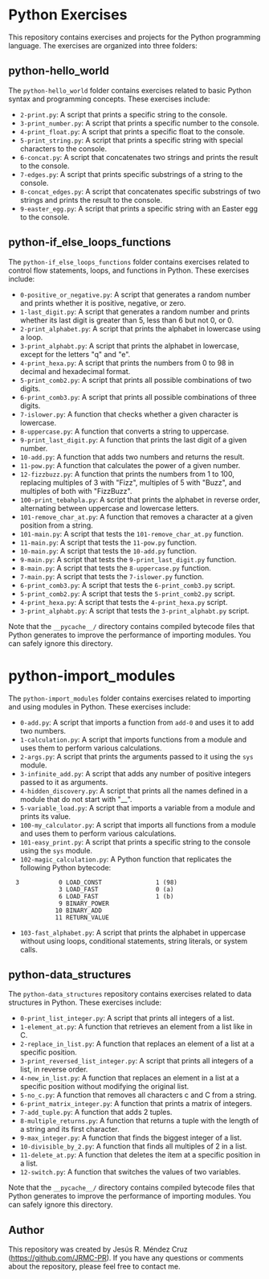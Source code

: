 # Python Exercises

This repository contains exercises and projects for the Python programming language. The exercises are organized into three folders:

## python-hello_world

The `python-hello_world` folder contains exercises related to basic Python syntax and programming concepts. These exercises include:

- `2-print.py`: A script that prints a specific string to the console.
- `3-print_number.py`: A script that prints a specific number to the console.
- `4-print_float.py`: A script that prints a specific float to the console.
- `5-print_string.py`: A script that prints a specific string with special characters to the console.
- `6-concat.py`: A script that concatenates two strings and prints the result to the console.
- `7-edges.py`: A script that prints specific substrings of a string to the console.
- `8-concat_edges.py`: A script that concatenates specific substrings of two strings and prints the result to the console.
- `9-easter_egg.py`: A script that prints a specific string with an Easter egg to the console.

## python-if_else_loops_functions

The `python-if_else_loops_functions` folder contains exercises related to control flow statements, loops, and functions in Python. These exercises include:

- `0-positive_or_negative.py`: A script that generates a random number and prints whether it is positive, negative, or zero.
- `1-last_digit.py`: A script that generates a random number and prints whether its last digit is greater than 5, less than 6 but not 0, or 0.
- `2-print_alphabet.py`: A script that prints the alphabet in lowercase using a loop.
- `3-print_alphabt.py`: A script that prints the alphabet in lowercase, except for the letters "q" and "e".
- `4-print_hexa.py`: A script that prints the numbers from 0 to 98 in decimal and hexadecimal format.
- `5-print_comb2.py`: A script that prints all possible combinations of two digits.
- `6-print_comb3.py`: A script that prints all possible combinations of three digits.
- `7-islower.py`: A function that checks whether a given character is lowercase.
- `8-uppercase.py`: A function that converts a string to uppercase.
- `9-print_last_digit.py`: A function that prints the last digit of a given number.
- `10-add.py`: A function that adds two numbers and returns the result.
- `11-pow.py`: A function that calculates the power of a given number.
- `12-fizzbuzz.py`: A function that prints the numbers from 1 to 100, replacing multiples of 3 with "Fizz", multiples of 5 with "Buzz", and multiples of both with "FizzBuzz".
- `100-print_tebahpla.py`: A script that prints the alphabet in reverse order, alternating between uppercase and lowercase letters.
- `101-remove_char_at.py`: A function that removes a character at a given position from a string.
- `101-main.py`: A script that tests the `101-remove_char_at.py` function.
- `11-main.py`: A script that tests the `11-pow.py` function.
- `10-main.py`: A script that tests the `10-add.py` function.
- `9-main.py`: A script that tests the `9-print_last_digit.py` function.
- `8-main.py`: A script that tests the `8-uppercase.py` function.
- `7-main.py`: A script that tests the `7-islower.py` function.
- `6-print_comb3.py`: A script that tests the `6-print_comb3.py` script.
- `5-print_comb2.py`: A script that tests the `5-print_comb2.py` script.
- `4-print_hexa.py`: A script that tests the `4-print_hexa.py` script.
- `3-print_alphabt.py`: A script that tests the `3-print_alphabt.py` script.

Note that the `__pycache__/` directory contains compiled bytecode files that Python generates to improve the performance of importing modules. You can safely ignore this directory.

# python-import_modules

The `python-import_modules` folder contains exercises related to importing and using modules in Python. These exercises include:

- `0-add.py`: A script that imports a function from `add-0` and uses it to add two numbers.
- `1-calculation.py`: A script that imports functions from a module and uses them to perform various calculations.
- `2-args.py`: A script that prints the arguments passed to it using the `sys` module.
- `3-infinite_add.py`: A script that adds any number of positive integers passed to it as arguments.
- `4-hidden_discovery.py`: A script that prints all the names defined in a module that do not start with "\_\_".
- `5-variable_load.py`: A script that imports a variable from a module and prints its value.
- `100-my_calculator.py`: A script that imports all functions from a module and uses them to perform various calculations.
- `101-easy_print.py`: A script that prints a specific string to the console using the `sys` module.
- `102-magic_calculation.py`: A Python function that replicates the following Python bytecode:

```
  3           0 LOAD_CONST               1 (98)
              3 LOAD_FAST                0 (a)
              6 LOAD_FAST                1 (b)
              9 BINARY_POWER
             10 BINARY_ADD
             11 RETURN_VALUE
```

- `103-fast_alphabet.py`: A script that prints the alphabet in uppercase without using loops, conditional statements, string literals, or system calls.

## python-data_structures

The `python-data_structures` repository contains exercises related to data structures in Python. These exercises include:

- `0-print_list_integer.py`: A script that prints all integers of a list.
- `1-element_at.py`: A function that retrieves an element from a list like in C.
- `2-replace_in_list.py`: A function that replaces an element of a list at a specific position.
- `3-print_reversed_list_integer.py`: A script that prints all integers of a list, in reverse order.
- `4-new_in_list.py`: A function that replaces an element in a list at a specific position without modifying the original list.
- `5-no_c.py`: A function that removes all characters c and C from a string.
- `6-print_matrix_integer.py`: A function that prints a matrix of integers.
- `7-add_tuple.py`: A function that adds 2 tuples.
- `8-multiple_returns.py`: A function that returns a tuple with the length of a string and its first character.
- `9-max_integer.py`: A function that finds the biggest integer of a list.
- `10-divisible_by_2.py`: A function that finds all multiples of 2 in a list.
- `11-delete_at.py`: A function that deletes the item at a specific position in a list.
- `12-switch.py`: A function that switches the values of two variables.

Note that the `__pycache__/` directory contains compiled bytecode files that Python generates to improve the performance of importing modules. You can safely ignore this directory.

## Author

This repository was created by Jesús R. Méndez Cruz (https://github.com/JRMC-PR). If you have any questions or comments about the repository, please feel free to contact me.
